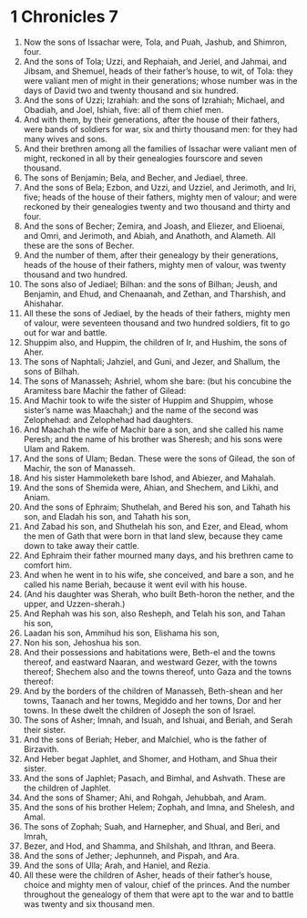 ﻿# 1 Chronicles 7
1. Now the sons of Issachar were, Tola, and Puah, Jashub, and Shimron, four. 
2. And the sons of Tola; Uzzi, and Rephaiah, and Jeriel, and Jahmai, and Jibsam, and Shemuel, heads of their father’s house, to wit, of Tola: they were valiant men of might in their generations; whose number was in the days of David two and twenty thousand and six hundred. 
3. And the sons of Uzzi; Izrahiah: and the sons of Izrahiah; Michael, and Obadiah, and Joel, Ishiah, five: all of them chief men. 
4. And with them, by their generations, after the house of their fathers, were bands of soldiers for war, six and thirty thousand men: for they had many wives and sons. 
5. And their brethren among all the families of Issachar were valiant men of might, reckoned in all by their genealogies fourscore and seven thousand. 
6.  The sons of Benjamin; Bela, and Becher, and Jediael, three. 
7. And the sons of Bela; Ezbon, and Uzzi, and Uzziel, and Jerimoth, and Iri, five; heads of the house of their fathers, mighty men of valour; and were reckoned by their genealogies twenty and two thousand and thirty and four. 
8. And the sons of Becher; Zemira, and Joash, and Eliezer, and Elioenai, and Omri, and Jerimoth, and Abiah, and Anathoth, and Alameth. All these are the sons of Becher. 
9. And the number of them, after their genealogy by their generations, heads of the house of their fathers, mighty men of valour, was twenty thousand and two hundred. 
10. The sons also of Jediael; Bilhan: and the sons of Bilhan; Jeush, and Benjamin, and Ehud, and Chenaanah, and Zethan, and Tharshish, and Ahishahar. 
11. All these the sons of Jediael, by the heads of their fathers, mighty men of valour, were seventeen thousand and two hundred soldiers, fit to go out for war and battle. 
12. Shuppim also, and Huppim, the children of Ir, and Hushim, the sons of Aher. 
13.  The sons of Naphtali; Jahziel, and Guni, and Jezer, and Shallum, the sons of Bilhah. 
14.  The sons of Manasseh; Ashriel, whom she bare: (but his concubine the Aramitess bare Machir the father of Gilead: 
15. And Machir took to wife the sister of Huppim and Shuppim, whose sister’s name was Maachah;) and the name of the second was Zelophehad: and Zelophehad had daughters. 
16. And Maachah the wife of Machir bare a son, and she called his name Peresh; and the name of his brother was Sheresh; and his sons were Ulam and Rakem. 
17. And the sons of Ulam; Bedan. These were the sons of Gilead, the son of Machir, the son of Manasseh. 
18. And his sister Hammoleketh bare Ishod, and Abiezer, and Mahalah. 
19. And the sons of Shemida were, Ahian, and Shechem, and Likhi, and Aniam. 
20.  And the sons of Ephraim; Shuthelah, and Bered his son, and Tahath his son, and Eladah his son, and Tahath his son, 
21.  And Zabad his son, and Shuthelah his son, and Ezer, and Elead, whom the men of Gath that were born in that land slew, because they came down to take away their cattle. 
22. And Ephraim their father mourned many days, and his brethren came to comfort him. 
23.  And when he went in to his wife, she conceived, and bare a son, and he called his name Beriah, because it went evil with his house. 
24. (And his daughter was Sherah, who built Beth-horon the nether, and the upper, and Uzzen-sherah.) 
25. And Rephah was his son, also Resheph, and Telah his son, and Tahan his son, 
26. Laadan his son, Ammihud his son, Elishama his son, 
27. Non his son, Jehoshua his son. 
28.  And their possessions and habitations were, Beth-el and the towns thereof, and eastward Naaran, and westward Gezer, with the towns thereof; Shechem also and the towns thereof, unto Gaza and the towns thereof: 
29. And by the borders of the children of Manasseh, Beth-shean and her towns, Taanach and her towns, Megiddo and her towns, Dor and her towns. In these dwelt the children of Joseph the son of Israel. 
30.  The sons of Asher; Imnah, and Isuah, and Ishuai, and Beriah, and Serah their sister. 
31. And the sons of Beriah; Heber, and Malchiel, who is the father of Birzavith. 
32. And Heber begat Japhlet, and Shomer, and Hotham, and Shua their sister. 
33. And the sons of Japhlet; Pasach, and Bimhal, and Ashvath. These are the children of Japhlet. 
34. And the sons of Shamer; Ahi, and Rohgah, Jehubbah, and Aram. 
35. And the sons of his brother Helem; Zophah, and Imna, and Shelesh, and Amal. 
36. The sons of Zophah; Suah, and Harnepher, and Shual, and Beri, and Imrah, 
37. Bezer, and Hod, and Shamma, and Shilshah, and Ithran, and Beera. 
38. And the sons of Jether; Jephunneh, and Pispah, and Ara. 
39. And the sons of Ulla; Arah, and Haniel, and Rezia. 
40. All these were the children of Asher, heads of their father’s house, choice and mighty men of valour, chief of the princes. And the number throughout the genealogy of them that were apt to the war and to battle was twenty and six thousand men. 
